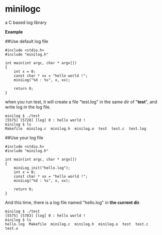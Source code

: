 # minilogc
a C based log library

**Example**

##Use default log file

    #include <stdio.h>
    #include "minilog.h"
    
    int main(int argc, char * argv[])
    {
        int x = 0;
        const char * xx = "hello world !";
        miniLog("%d : %s", x, xx);
    
        return 0;
    }
    
when you run test, it will create a file "test.log" in the same dir of "**test**", and write log in the log file.

    minilog $ ./test 
    [5575] [5728] [log] 0 : hello world !
    minilog $ ls
    Makefile  minilog.c  minilog.h  minilog.o  test  test.c  test.log

##Use your log file

    #include <stdio.h>
    #include "minilog.h"
    
    int main(int argc, char * argv[])
    {
        miniLog_init("hello.log");
        int x = 0;
        const char * xx = "hello world !";
        miniLog("%d : %s", x, xx);
    
        return 0;
    }

And this time, there is a log file named "hello.log" in **the current dir**.

    minilog $ ./test 
    [5575] [5783] [log] 0 : hello world !
    minilog $ ls
    hello.log  Makefile  minilog.c  minilog.h  minilog.o  test  test.c  test.o

